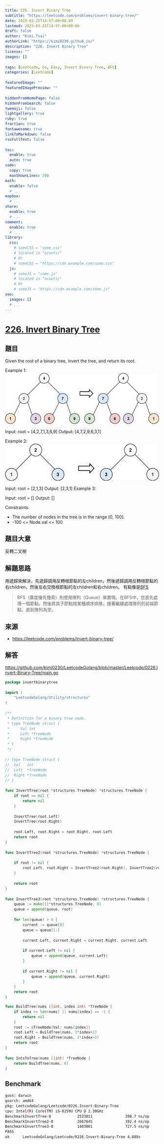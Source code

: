 ```yaml
---
title: 226. Invert Binary Tree
subtitle: "https://leetcode.com/problems/invert-binary-tree/"
date: 2023-03-25T14:57:00+08:00
lastmod: 2023-03-25T14:57:00+08:00
draft: false
author: "Kimi.Tsai"
authorLink: "https://kimi0230.github.io/"
description: "226. Invert Binary Tree"
license: ""
images: []

tags: [LeetCode, Go, Easy, Invert Binary Tree, BFS]
categories: [LeetCode]

featuredImage: ""
featuredImagePreview: ""

hiddenFromHomePage: false
hiddenFromSearch: false
twemoji: false
lightgallery: true
ruby: true
fraction: true
fontawesome: true
linkToMarkdown: false
rssFullText: false

toc:
  enable: true
  auto: true
code:
  copy: true
  maxShownLines: 200
math:
  enable: false
  # ...
mapbox:
  # ...
share:
  enable: true
  # ...
comment:
  enable: true
  # ...
library:
  css:
    # someCSS = "some.css"
    # located in "assets/"
    # Or
    # someCSS = "https://cdn.example.com/some.css"
  js:
    # someJS = "some.js"
    # located in "assets/"
    # Or
    # someJS = "https://cdn.example.com/some.js"
seo:
  images: []
  # ...
---
```

# [226. Invert Binary Tree](https://leetcode.com/problems/invert-binary-tree/)

## 題目
Given the root of a binary tree, invert the tree, and return its root.


Example 1:
![](./images/invert1-tree.jpg)

Input: root = [4,2,7,1,3,6,9]
Output: [4,7,2,9,6,3,1]

Example 2:
![](images/invert2-tree.jpg)

Input: root = [2,1,3]
Output: [2,3,1]
Example 3:

Input: root = []
Output: []
 

Constraints:

* The number of nodes in the tree is in the range [0, 100].
* -100 <= Node.val <= 100

## 題目大意
反轉二叉樹

## 解題思路
用遞歸來解決，先遞歸調用反轉根節點的左children，然後遞歸調用反轉根節點的右children，然後左右交換根節點的左children和右children。
有點像是[BFS](../../README.md#dfs--bfs)
> BFS（廣度優先搜索）則使用隊列（Queue）來實現。在BFS中，您首先處理一個節點，然後將其子節點按某種順序排隊，接著繼續處理隊列的前端節點，直到隊列為空。

## 來源
* https://leetcode.com/problems/invert-binary-tree/

## 解答
https://github.com/kimi0230/LeetcodeGolang/blob/master/Leetcode/0226.Invert-Binary-Tree/main.go

```go
package invertbinarytree

import (
	"LeetcodeGolang/Utility/structures"
)

/**
 * Definition for a binary tree node.
 * type TreeNode struct {
 *     Val int
 *     Left *TreeNode
 *     Right *TreeNode
 * }
 */

// type TreeNode struct {
// 	Val   int
// 	Left  *TreeNode
// 	Right *TreeNode
// }

func InvertTree(root *structures.TreeNode) *structures.TreeNode {
	if root == nil {
		return nil
	}

	InvertTree(root.Left)
	InvertTree(root.Right)

	root.Left, root.Right = root.Right, root.Left
	return root
}

func InvertTree2(root *structures.TreeNode) *structures.TreeNode {

	if root != nil {
		root.Left, root.Right = InvertTree2(root.Right), InvertTree2(root.Left)
	}

	return root
}

func InvertTree3(root *structures.TreeNode) *structures.TreeNode {
	queue := make([]*structures.TreeNode, 0)
	queue = append(queue, root)

	for len(queue) > 0 {
		current := queue[0]
		queue = queue[1:]

		current.Left, current.Right = current.Right, current.Left

		if current.Left != nil {
			queue = append(queue, current.Left)
		}

		if current.Right != nil {
			queue = append(queue, current.Right)
		}
	}
	return root
}

```

```go
func BuildTree(nums []int, index int) *TreeNode {
	if index >= len(nums) || nums[index] == -1 {
		return nil
	}
	root := &TreeNode{Val: nums[index]}
	root.Left = BuildTree(nums, 2*index+1)
	root.Right = BuildTree(nums, 2*index+2)
	return root
}

func IntsToTree(nums []int) *TreeNode {
	return BuildTree(nums, 0)
}
```



##  Benchmark

```sh
goos: darwin
goarch: amd64
pkg: LeetcodeGolang/Leetcode/0226.Invert-Binary-Tree
cpu: Intel(R) Core(TM) i5-8259U CPU @ 2.30GHz
BenchmarkInvertTree-8            2533011               398.7 ns/op           168 B/op          7 allocs/op
BenchmarkInvertTree2-8           2667645               392.4 ns/op           168 B/op          7 allocs/op
BenchmarkInvertTree3-8           1403001               727.5 ns/op           296 B/op         13 allocs/op
PASS
ok      LeetcodeGolang/Leetcode/0226.Invert-Binary-Tree 4.889s
```